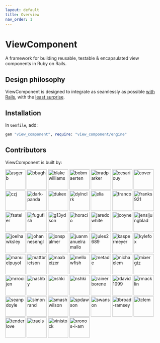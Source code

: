 ```yaml
---
layout: default
title: Overview
nav_order: 1
---
```


# ViewComponent

A framework for building reusable, testable & encapsulated view components in Ruby on Rails.

## Design philosophy

ViewComponent is designed to integrate as seamlessly as possible [with Rails](https://rubyonrails.org/doctrine/), with the [least surprise](https://www.artima.com/intv/ruby4.html).

## Installation

In `Gemfile`, add:

```ruby
gem "view_component", require: "view_component/engine"
```

## Contributors

ViewComponent is built by:

<img src="https://avatars.githubusercontent.com/asgerb?s=128" alt="asgerb" width="64" />
<img src="https://avatars.githubusercontent.com/bbugh?s=128" alt="bbugh" width="64" />
<img src="https://avatars.githubusercontent.com/blakewilliams?s=128" alt="blakewilliams" width="64" />
<img src="https://avatars.githubusercontent.com/bobmaerten?s=128" alt="bobmaerten" width="64" />
<img src="https://avatars.githubusercontent.com/bradparker?s=128" alt="bradparker" width="64" />
<img src="https://avatars.githubusercontent.com/cesariouy?s=128" alt="cesariouy" width="64" />
<img src="https://avatars.githubusercontent.com/cover?s=128" alt="cover" width="64" />
<img src="https://avatars.githubusercontent.com/czj?s=128" alt="czj" width="64" />
<img src="https://avatars.githubusercontent.com/dark-panda?s=128" alt="dark-panda" width="64" />
<img src="https://avatars.githubusercontent.com/dukex?s=128" alt="dukex" width="64" />
<img src="https://avatars.githubusercontent.com/dylnclrk?s=128" alt="dylnclrk" width="64" />
<img src="https://avatars.githubusercontent.com/elia?s=128" alt="elia" width="64" />
<img src="https://avatars.githubusercontent.com/franco?s=128" alt="franco" width="64" />
<img src="https://avatars.githubusercontent.com/franks921?s=128" alt="franks921" width="64" />
<img src="https://avatars.githubusercontent.com/fsateler?s=128" alt="fsateler" width="64" />
<img src="https://avatars.githubusercontent.com/fugufish?s=128" alt="fugufish" width="64" />
<img src="https://avatars.githubusercontent.com/g13ydson?s=128" alt="g13ydson" width="64" />
<img src="https://avatars.githubusercontent.com/horacio?s=128" alt="horacio" width="64" />
<img src="https://avatars.githubusercontent.com/jaredcwhite?s=128" alt="jaredcwhite" width="64" />
<img src="https://avatars.githubusercontent.com/jcoyne?s=128" alt="jcoyne" width="64" />
<img src="https://avatars.githubusercontent.com/jensljungblad?s=128" alt="jensljungblad" width="64" />
<img src="https://avatars.githubusercontent.com/joelhawksley?s=128" alt="joelhawksley" width="64" />
<img src="https://avatars.githubusercontent.com/johannesengl?s=128" alt="johannesengl" width="64" />
<img src="https://avatars.githubusercontent.com/jonspalmer?s=128" alt="jonspalmer" width="64" />
<img src="https://avatars.githubusercontent.com/juanmanuelramallo?s=128" alt="juanmanuelramallo" width="64" />
<img src="https://avatars.githubusercontent.com/jules2689?s=128" alt="jules2689" width="64" />
<img src="https://avatars.githubusercontent.com/kaspermeyer?s=128" alt="kaspermeyer" width="64" />
<img src="https://avatars.githubusercontent.com/kylefox?s=128" alt="kylefox" width="64" />
<img src="https://avatars.githubusercontent.com/manuelpuyol?s=128" alt="manuelpuyol" width="64" />
<img src="https://avatars.githubusercontent.com/mattbrictson?s=128" alt="mattbrictson" width="64" />
<img src="https://avatars.githubusercontent.com/maxbeizer?s=128" alt="maxbeizer" width="64" />
<img src="https://avatars.githubusercontent.com/mellowfish?s=128" alt="mellowfish" width="64" />
<img src="https://avatars.githubusercontent.com/metade?s=128" alt="metade" width="64" />
<img src="https://avatars.githubusercontent.com/michaelem?s=128" alt="michaelem" width="64" />
<img src="https://avatars.githubusercontent.com/mixergtz?s=128" alt="mixergtz" width="64" />
<img src="https://avatars.githubusercontent.com/mrrooijen?s=128" alt="mrrooijen" width="64" />
<img src="https://avatars.githubusercontent.com/nashby?s=128" alt="nashby" width="64" />
<img src="https://avatars.githubusercontent.com/nielsslot?s=128" alt="nshki" width="64" />
<img src="https://avatars.githubusercontent.com/nshki?s=128" alt="nshki" width="64" />
<img src="https://avatars.githubusercontent.com/rainerborene?s=128" alt="rainerborene" width="64" />
<img src="https://avatars.githubusercontent.com/rdavid1099?s=128" alt="rdavid1099" width="64" />
<img src="https://avatars.githubusercontent.com/rmacklin?s=128" alt="rmacklin" width="64" />
<img src="https://avatars.githubusercontent.com/seanpdoyle?s=128" alt="seanpdoyle" width="64" />
<img src="https://avatars.githubusercontent.com/simonrand?s=128" alt="simonrand" width="64" />
<img src="https://avatars.githubusercontent.com/smashwilson?s=128" alt="smashwilson" width="64" />
<img src="https://avatars.githubusercontent.com/spdawson?s=128" alt="spdawson" width="64" />
<img src="https://avatars.githubusercontent.com/swanson?s=128" alt="swanson" width="64" />
<img src="https://avatars.githubusercontent.com/tbroad-ramsey?s=128" alt="tbroad-ramsey" width="64" />
<img src="https://avatars.githubusercontent.com/tclem?s=128" alt="tclem" width="64" />
<img src="https://avatars.githubusercontent.com/tenderlove?s=128" alt="tenderlove" width="64" />
<img src="https://avatars.githubusercontent.com/traels?s=128" alt="traels" width="64" />
<img src="https://avatars.githubusercontent.com/vinistock?s=128" alt="vinistock" width="64" />
<img src="https://avatars.githubusercontent.com/xronos-i-am?s=128" alt="xronos-i-am" width="64" />
